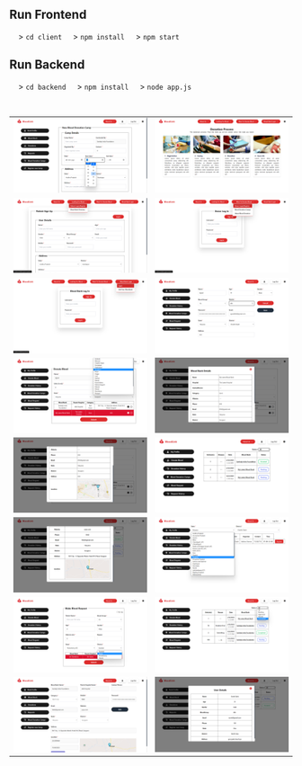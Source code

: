 ## Run Frontend
&nbsp;&nbsp;&nbsp;&nbsp;> <code>cd client</code>
&nbsp;&nbsp;&nbsp;&nbsp;> <code>npm install</code>
&nbsp;&nbsp;&nbsp;&nbsp;> <code>npm start</code>       

## Run Backend
&nbsp;&nbsp;&nbsp;&nbsp;> <code>cd backend</code>
&nbsp;&nbsp;&nbsp;&nbsp;> <code>npm install</code>
&nbsp;&nbsp;&nbsp;&nbsp;> <code>node app.js</code>       

<br/>

<div style="text-align:center;">

|  |  |
| --- | --- |
| [![Image 19](https://github.com/saswatapain17/blood-save-life-frontend/blob/main/ss/19.png)](https://github.com/saswatapain17/blood-save-life-frontend/blob/main/ss/19.png) | [![Image 3](https://github.com/saswatapain17/blood-save-life-frontend/blob/main/ss/3.png)](https://github.com/saswatapain17/blood-save-life-frontend/blob/main/ss/3.png) | 
| [![Image 5](https://github.com/saswatapain17/blood-save-life-frontend/blob/main/ss/5.png)](https://github.com/saswatapain17/blood-save-life-frontend/blob/main/ss/5.png) | [![Image 6](https://github.com/saswatapain17/blood-save-life-frontend/blob/main/ss/6.png)](https://github.com/saswatapain17/blood-save-life-frontend/blob/main/ss/6.png) |
| [![Image 7](https://github.com/saswatapain17/blood-save-life-frontend/blob/main/ss/7.png)](https://github.com/saswatapain17/blood-save-life-frontend/blob/main/ss/7.png) | [![Image 8](https://github.com/saswatapain17/blood-save-life-frontend/blob/main/ss/8.png)](https://github.com/saswatapain17/blood-save-life-frontend/blob/main/ss/8.png) |
| [![Image 9](https://github.com/saswatapain17/blood-save-life-frontend/blob/main/ss/9.png)](https://github.com/saswatapain17/blood-save-life-frontend/blob/main/ss/9.png) | [![Image 10](https://github.com/saswatapain17/blood-save-life-frontend/blob/main/ss/10.png)](https://github.com/saswatapain17/blood-save-life-frontend/blob/main/ss/10.png) |
| [![Image 11](https://github.com/saswatapain17/blood-save-life-frontend/blob/main/ss/11.png)](https://github.com/saswatapain17/blood-save-life-frontend/blob/main/ss/11.png) | [![Image 12](https://github.com/saswatapain17/blood-save-life-frontend/blob/main/ss/12.png)](https://github.com/saswatapain17/blood-save-life-frontend/blob/main/ss/12.png) |
| [![Image 13](https://github.com/saswatapain17/blood-save-life-frontend/blob/main/ss/13.png)](https://github.com/saswatapain17/blood-save-life-frontend/blob/main/ss/13.png) | [![Image 14](https://github.com/saswatapain17/blood-save-life-frontend/blob/main/ss/14.png)](https://github.com/saswatapain17/blood-save-life-frontend/blob/main/ss/14.png) |
| [![Image 15](https://github.com/saswatapain17/blood-save-life-frontend/blob/main/ss/15.png)](https://github.com/saswatapain17/blood-save-life-frontend/blob/main/ss/15.png) | [![Image 16](https://github.com/saswatapain17/blood-save-life-frontend/blob/main/ss/16.png)](https://github.com/saswatapain17/blood-save-life-frontend/blob/main/ss/16.png) |
| [![Image 17](https://github.com/saswatapain17/blood-save-life-frontend/blob/main/ss/17.png)](https://github.com/saswatapain17/blood-save-life-frontend/blob/main/ss/17.png) | [![Image 18](https://github.com/saswatapain17/blood-save-life-frontend/blob/main/ss/18.png)](https://github.com/saswatapain17/blood-save-life-frontend/blob/main/ss/18.png) |

</div>
